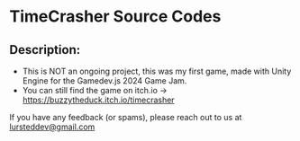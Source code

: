 # TimeCrasher Source Codes

## Description:
- This is NOT an ongoing project, this was my first game, made with Unity Engine for the Gamedev.js 2024 Game Jam.
- You can still find the game on itch.io -> https://buzzytheduck.itch.io/timecrasher

If you have any feedback (or spams), please reach out to us at lursteddev@gmail.com

